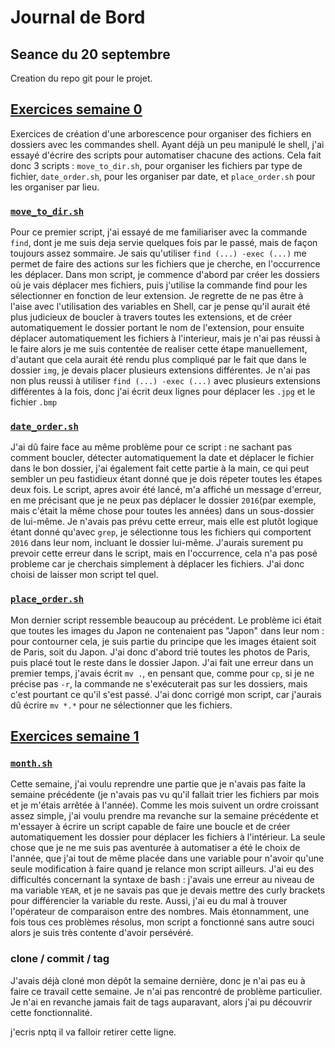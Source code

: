 # Journal de Bord

## Seance du 20 septembre

Creation du repo git pour le projet.

## [Exercices semaine 0](/semaine_0)

Exercices de création d'une arborescence pour organiser des fichiers en dossiers avec les commandes shell. Ayant déjà un peu manipulé le shell, j'ai essayé d'écrire des scripts pour automatiser chacune des actions. Cela fait donc 3 scripts : `move_to_dir.sh`, pour organiser les fichiers par type de fichier, `date_order.sh`, pour les organiser par date, et `place_order.sh` pour les organiser par lieu.

### [`move_to_dir.sh`](/semaine_0/scripts/move_to_dir.sh)

Pour ce premier script, j'ai essayé de me familiariser avec la commande `find`, dont je me suis deja servie quelques fois par le passé, mais de façon toujours assez sommaire. Je sais qu'utiliser `find (...) -exec (...)` me permet de faire des actions sur les fichiers que je cherche, en l'occurrence les déplacer.
Dans mon script, je commence d'abord par créer les dossiers où je vais déplacer mes fichiers, puis j'utilise la commande find pour les sélectionner en fonction de leur extension.
Je regrette de ne pas être à l'aise avec l'utilisation des variables en Shell, car je pense qu'il aurait été plus judicieux de boucler à travers toutes les extensions, et de créer automatiquement le dossier portant le nom de l'extension, pour ensuite déplacer automatiquement les fichiers à l'interieur, mais je n'ai pas réussi à le faire alors je me suis contentée de realiser cette étape manuellement, d'autant que cela aurait été rendu plus compliqué par le fait que dans le dossier `img`, je devais placer plusieurs extensions différentes. Je n'ai pas non plus reussi à utiliser `find (...) -exec (...)` avec plusieurs extensions différentes à la fois, donc j'ai écrit deux lignes pour déplacer les `.jpg` et le fichier `.bmp`

### [`date_order.sh`](/semaine_0/scripts/date_order.sh)

J'ai dû faire face au même problème pour ce script : ne sachant pas comment boucler, détecter automatiquement la date et déplacer le fichier dans le bon dossier, j'ai également fait cette partie à la main, ce qui peut sembler un peu fastidieux étant donné que je dois répeter toutes les étapes deux fois. 
Le script, apres avoir été lancé, m'a affiché un message d'erreur, en me précisant que je ne peux pas déplacer le dossier `2016`(par exemple, mais c'était la même chose pour toutes les années) dans un sous-dossier de lui-même. Je n'avais pas prévu cette erreur, mais elle est plutôt logique étant donné qu'avec `grep`, je sélectionne tous les fichiers qui comportent `2016` dans leur nom, incluant le dossier lui-même. J'aurais surement pu prevoir cette erreur dans le script, mais en l'occurrence, cela n'a pas posé probleme car je cherchais simplement à déplacer les fichiers. J'ai donc choisi de laisser mon script tel quel.

### [`place_order.sh`](/semaine_0/scripts/place_order.sh)

Mon dernier script ressemble beaucoup au précédent. Le problème ici était que toutes les images du Japon ne contenaient pas "Japon" dans leur nom : pour contourner cela, je suis partie du principe que les images étaient soit de Paris, soit du Japon. J'ai donc d'abord trié toutes les photos de Paris, puis placé tout le reste dans le dossier Japon. J'ai fait une erreur dans un premier temps, j'avais écrit `mv .`, en pensant que, comme pour `cp`, si je ne précise pas `-r`, la commande ne s'exécuterait pas sur les dossiers, mais c'est pourtant ce qu'il s'est passé. J'ai donc corrigé mon script, car j'aurais dû écrire `mv *.*` pour ne sélectionner que les fichiers. 

## [Exercices semaine 1](/semaine_1)

### [`month.sh`](/semaine_0/scripts/month.sh)

Cette semaine, j'ai voulu reprendre une partie que je n'avais pas faite la semaine précédente (je n'avais pas vu qu'il fallait trier les fichiers par mois et je m'étais arrêtée à l'année).
Comme les mois suivent un ordre croissant assez simple, j'ai voulu prendre ma revanche sur la semaine précédente et m'essayer à écrire un script capable de faire une boucle et de créer automatiquement les dossier pour déplacer les fichiers à l'intérieur. La seule chose que je ne me suis pas aventurée à automatiser a été le choix de l'année, que j'ai tout de même placée dans une variable pour n'avoir qu'une seule modification à faire quand je relance mon script ailleurs.
J'ai eu des difficultés concernant la syntaxe de bash : j'avais une erreur au niveau de ma variable `YEAR`, et je ne savais pas que je devais mettre des curly brackets pour différencier la variable du reste. Aussi, j'ai eu du mal à trouver l'opérateur de comparaison entre des nombres. Mais étonnamment, une fois tous ces problèmes résolus, mon script a fonctionné sans autre souci alors je suis très contente d'avoir persévéré.

### clone / commit / tag

J'avais déjà cloné mon dépôt la semaine dernière, donc je n'ai pas eu à faire ce travail cette semaine. Je n'ai pas rencontré de problème particulier. Je n'ai en revanche jamais fait de tags auparavant, alors j'ai pu découvrir cette fonctionnalité.


j'ecris nptq il va falloir retirer cette ligne.
